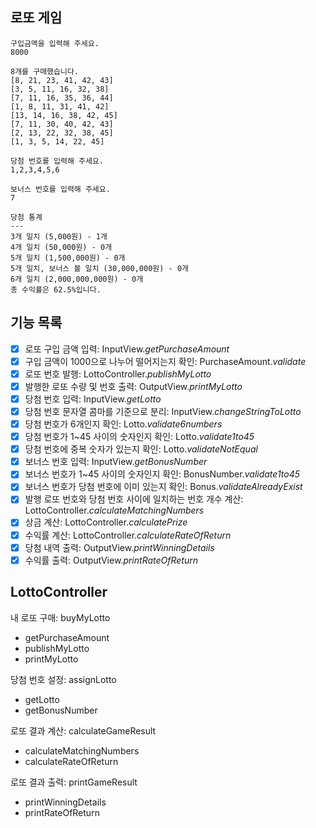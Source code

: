 ## 로또 게임

```
구입금액을 입력해 주세요.
8000

8개를 구매했습니다.
[8, 21, 23, 41, 42, 43] 
[3, 5, 11, 16, 32, 38] 
[7, 11, 16, 35, 36, 44] 
[1, 8, 11, 31, 41, 42] 
[13, 14, 16, 38, 42, 45] 
[7, 11, 30, 40, 42, 43] 
[2, 13, 22, 32, 38, 45] 
[1, 3, 5, 14, 22, 45]

당첨 번호를 입력해 주세요.
1,2,3,4,5,6

보너스 번호를 입력해 주세요.
7

당첨 통계
---
3개 일치 (5,000원) - 1개
4개 일치 (50,000원) - 0개
5개 일치 (1,500,000원) - 0개
5개 일치, 보너스 볼 일치 (30,000,000원) - 0개
6개 일치 (2,000,000,000원) - 0개
총 수익률은 62.5%입니다.
```

## 기능 목록

- [X] 로또 구입 금액 입력: InputView.*getPurchaseAmount*
- [X] 구입 금액이 1000으로 나누어 떨어지는지 확인: PurchaseAmount.*validate*
- [X] 로또 번호 발행: LottoController.*publishMyLotto*
- [X] 발행한 로또 수량 및 번호 출력: OutputView.*printMyLotto*
- [X] 당첨 번호 입력: InputView.*getLotto*
- [X] 당첨 번호 문자열 콤마를 기준으로 분리: InputView.*changeStringToLotto*
- [X] 당첨 번호가 6개인지 확인: Lotto.*validate6numbers*
- [X] 당첨 번호가 1~45 사이의 숫자인지 확인: Lotto.*validate1to45*
- [X] 당첨 번호에 중복 숫자가 있는지 확인: Lotto.*validateNotEqual*
- [X] 보너스 번호 입력: InputView.*getBonusNumber*
- [X] 보너스 번호가 1~45 사이의 숫자인지 확인: BonusNumber.*validate1to45*
- [X] 보너스 번호가 당첨 번호에 이미 있는지 확인: Bonus.*validateAlreadyExist*
- [X] 발행 로또 번호와 당첨 번호 사이에 일치하는 번호 개수 계산: LottoController.*calculateMatchingNumbers*
- [X] 상금 계산: LottoController.*calculatePrize*
- [X] 수익률 계산: LottoController.*calculateRateOfReturn*
- [X] 당첨 내역 출력: OutputView.*printWinningDetails*
- [X] 수익률 출력: OutputView.*printRateOfReturn*

## LottoController

내 로또 구매: buyMyLotto
* getPurchaseAmount
* publishMyLotto
* printMyLotto

당첨 번호 설정: assignLotto
* getLotto
* getBonusNumber

로또 결과 계산: calculateGameResult
* calculateMatchingNumbers
* calculateRateOfReturn

로또 결과 출력: printGameResult
* printWinningDetails
* printRateOfReturn